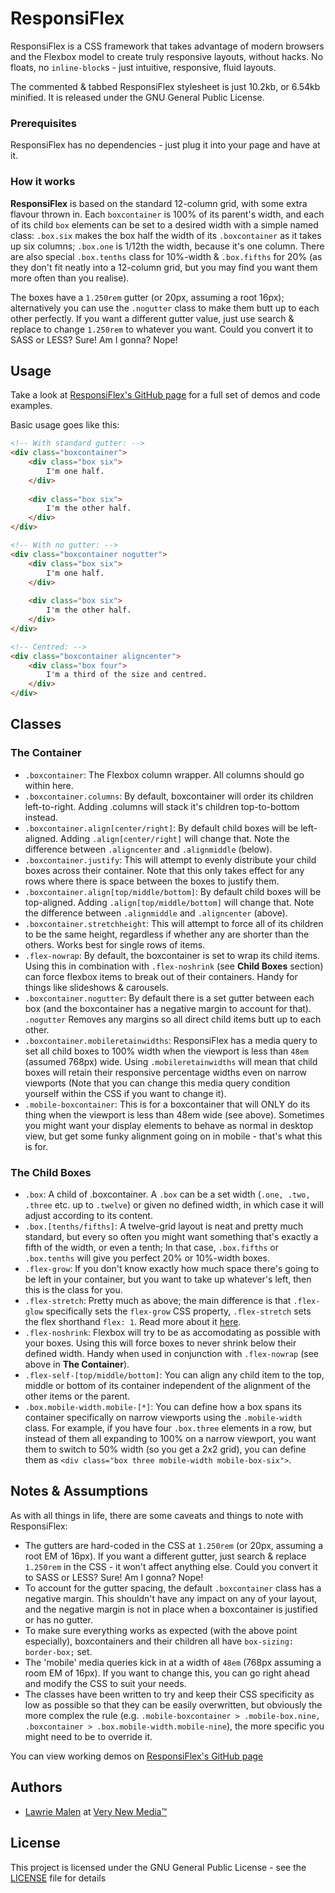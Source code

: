 ResponsiFlex
============================

 ResponsiFlex is a CSS framework that takes advantage of modern browsers and the Flexbox model to create truly responsive layouts, without hacks. No floats, no `inline-block`s - just intuitive, responsive, fluid layouts.

The commented & tabbed ResponsiFlex stylesheet is just 10.2kb, or 6.54kb minified. It is released under the GNU General Public License. 

### Prerequisites

ResponsiFlex has no dependencies - just plug it into your page and have at it.

### How it works

**ResponsiFlex** is based on the standard 12-column grid, with some extra flavour thrown in. Each `boxcontainer` is 100% of its parent's width, and each of its child `box` elements can be set to a desired width with a simple named class: `.box.six` makes the box half the width of its `.boxcontainer` as it takes up six columns; `.box.one` is 1/12th the width, because it's one column. There are also special `.box.tenths` class for 10%-width &amp; `.box.fifths` for 20% (as they don't fit neatly into a 12-column grid, but you may find you want them more often than you realise).

The boxes have a `1.250rem` gutter (or 20px, assuming a root 16px); alternatively you can use the `.nogutter` class to make them butt up to each other perfectly. If you want a different gutter value, just use search &amp; replace to change `1.250rem` to whatever you want. Could you convert it to SASS or LESS? Sure! Am I gonna? Nope!

## Usage

Take a look at [ResponsiFlex's GitHub page](https://indextwo.github.io/responsiflex/) for a full set of demos and code examples. 

Basic usage goes like this:

```html
<!-- With standard gutter: -->
<div class="boxcontainer">
	<div class="box six">
		I'm one half.
	</div>
	
	<div class="box six">
		I'm the other half.
	</div>
</div>

<!-- With no gutter: -->
<div class="boxcontainer nogutter">
	<div class="box six">
		I'm one half.
	</div>
	
	<div class="box six">
		I'm the other half.
	</div>
</div>

<!-- Centred: -->
<div class="boxcontainer aligncenter">
	<div class="box four">
		I'm a third of the size and centred.
	</div>
</div>
```

## Classes

### The Container

 * `.boxcontainer`: The Flexbox column wrapper. All columns should go within here.
 * `.boxcontainer.columns`: By default, boxcontainer will order its children left-to-right. Adding .columns will stack it's children top-to-bottom instead.
 * `.boxcontainer.align[center/right]`: By default child boxes will be left-aligned. Adding `.align[center/right]` will change that. Note the difference between `.aligncenter` and `.alignmiddle` (below).
 * `.boxcontainer.justify`: This will attempt to evenly distribute your child boxes across their container. Note that this only takes effect for any rows where there is space between the boxes to justify them.
 * `.boxcontainer.align[top/middle/bottom]`: By default child boxes will be top-aligned. Adding `.align[top/middle/bottom]` will change that. Note the difference between `.alignmiddle` and `.aligncenter` (above).
 * `.boxcontainer.stretchheight`: This will attempt to force all of its children to be the same height, regardless if whether any are shorter than the others. Works best for single rows of items.
 * `.flex-nowrap`: By default, the boxcontainer is set to wrap its child items. Using this in combination with `.flex-noshrink` (see **Child Boxes** section) can force flexbox items to break out of their containers. Handy for things like slideshows & carousels.
 * `.boxcontainer.nogutter`: By default there is a set gutter between each box (and the boxcontainer has a negative margin to account for that). `.nogutter` Removes any margins so all direct child items butt up to each other.
 * `.boxcontainer.mobileretainwidths`: ResponsiFlex has a media query to set all child boxes to 100% width when the viewport is less than `48em` (assumed 768px) wide. Using `.mobileretainwidths` will mean that child boxes will retain their responsive percentage widths even on narrow viewports (Note that you can change this media query condition yourself within the CSS if you want to change it).
 * `.mobile-boxcontainer`: This is for a boxcontainer that will ONLY do its thing when the viewport is less than 48em wide (see above). Sometimes you might want your display elements to behave as normal in desktop view, but get some funky alignment going on in mobile - that's what this is for.

### The Child Boxes

 * `.box`: A child of .boxcontainer. A `.box` can be a set width (`.one, .two, .three` etc. up to `.twelve`) or given no defined width, in which case it will adjust according to its content.
 * `.box.[tenths/fifths]`: A twelve-grid layout is neat and pretty much standard, but every so often you might want something that's exactly a fifth of the width, or even a tenth; In that case, `.box.fifths` or `.box.tenths` will give you perfect 20% or 10%-width boxes.
 * `.flex-grow`: If you don't know exactly how much space there's going to be left in your container, but you want to take up whatever's left, then this is the class for you.
 * `.flex-stretch`: Pretty much as above; the main difference is that `.flex-glow` specifically sets the `flex-grow` CSS property, `.flex-stretch` sets the flex shorthand `flex: 1`. Read more about it [here](https://css-tricks.com/snippets/css/a-guide-to-flexbox/).
 * `.flex-noshrink`: Flexbox will try to be as accomodating as possible with your boxes. Using this will force boxes to never shrink below their defined width. Handy when used in conjunction with `.flex-nowrap` (see above in **The Container**).
 * `.flex-self-[top/middle/bottom]`: You can align any child item to the top, middle or bottom of its container independent of the alignment of the other items or the parent.
 * `.box.mobile-width.mobile-[*]`: You can define how a box spans its container specifically on narrow viewports using the `.mobile-width` class. For example, if you have four `.box.three` elements in a row, but instead of them all expanding to 100% on a narrow viewport, you want them to switch to 50% width (so you get a 2x2 grid), you can define them as `<div class="box three mobile-width mobile-box-six">`.

## Notes &amp; Assumptions

 As with all things in life, there are some caveats and things to note with ResponsiFlex:

 *  The gutters are hard-coded in the CSS at `1.250rem` (or 20px, assuming a root EM of 16px). If you want a different gutter, just search &amp; replace `1.250rem` in the CSS - it won't affect anything else. Could you convert it to SASS or LESS? Sure! Am I gonna? Nope!
 *  To account for the gutter spacing, the default `.boxcontainer` class has a negative margin. This shouldn't have any impact on any of your layout, and the negative margin is not in place when a boxcontainer is justified or has no gutter.
 *  To make sure everything works as expected (with the above point especially), boxcontainers and their children all have `box-sizing: border-box;` set.
 *  The 'mobile' media queries kick in at a width of `48em` (768px assuming a room EM of 16px). If you want to change this, you can go right ahead and modify the CSS to suit your needs.
 *  The classes have been written to try and keep their CSS specificity as low as possible so that they can be easily overwritten, but obviously the more complex the rule (e.g. `.mobile-boxcontainer > .mobile-box.nine, .boxcontainer > .box.mobile-width.mobile-nine`), the more specific you might need to be to override it.

You can view working demos on [ResponsiFlex's GitHub page](https://indextwo.github.io/responsiflex/)
 
 ## Authors

* [Lawrie Malen](https://github.com/indextwo) at [Very New Media&trade;](http://www.verynewmedia.com)

## License

This project is licensed under the GNU General Public License - see the [LICENSE](LICENSE) file for details
